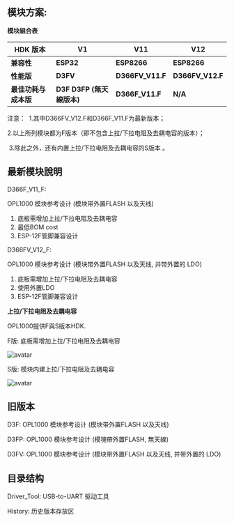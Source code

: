 ## 模块方案:

**模块組合表**

| **HDK 版本**         | **V1**                      | **V11**          | **V12**          |
| -------------------- | --------------------------- | ---------------- | ---------------- |
| **兼容性**           | **ESP32**                   | **ESP8266**      | **ESP8266**      |
| **性能版**           | **D3FV**                    | **D366FV_V11.F** | **D366FV_V12.F** |
| **最佳功耗与成本版** | **D3F   D3FP (無天線版本)** | **D366F_V11.F**  | **N/A**          |

注意：	
​		             1.其中D366FV_V12.F和D366F_V11.F为最新版本；

​                2.以上所列模块都为F版本（即不包含上拉/下拉电阻及去耦电容的版本）；

​                3.除此之外，还有内置上拉/下拉电阻及去耦电容的S版本 。

## 最新模块說明

D366F_V11_F: 

OPL1000 模块参考设计 (模块带外置FLASH 以及天线) <br>

1. 底板需增加上拉/下拉电阻及去耦电容
2. 最低BOM cost
3. ESP-12F管脚兼容设计

D366FV_V12_F: 

OPL1000 模块参考设计 (模块带外置FLASH 以及天线, 并带外置的 LDO) <br>

1. 底板需增加上拉/下拉电阻及去耦电容
2. 使用外置LDO
3. ESP-12F管脚兼容设计

**上拉/下拉电阻及去耦电容**

OPL1000提供F與S版本HDK. 

F版: 底板需增加上拉/下拉电阻及去耦电容

![avatar](https://github.com/Opulinks-Tech/OPL1000-HDK/blob/master/Module/History/F_PullUp.png)



S版: 模块内建上拉/下拉电阻及去耦电容

![avatar](https://github.com/Opulinks-Tech/OPL1000-HDK/blob/master/Module/History/S_PullUp.png)

## 旧版本
D3F: OPL1000 模块参考设计 (模块带外置FLASH 以及天线)

D3FP: OPL1000 模块参考设计 (模塊帶外置FLASH, 無天線)

D3FV: OPL1000 模块参考设计 (模块带外置FLASH 以及天线, 并带外置的 LDO)

## 目录结构
Driver_Tool: USB-to-UART 驱动工具

History: 历史版本存放区
